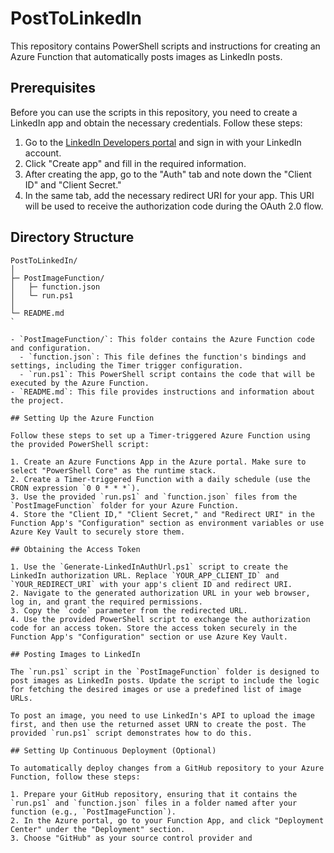 # PostToLinkedIn

This repository contains PowerShell scripts and instructions for creating an Azure Function that automatically posts images as LinkedIn posts.

## Prerequisites

Before you can use the scripts in this repository, you need to create a LinkedIn app and obtain the necessary credentials. Follow these steps:

1. Go to the [LinkedIn Developers portal](https://www.linkedin.com/developers/) and sign in with your LinkedIn account.
2. Click "Create app" and fill in the required information.
3. After creating the app, go to the "Auth" tab and note down the "Client ID" and "Client Secret."
4. In the same tab, add the necessary redirect URI for your app. This URI will be used to receive the authorization code during the OAuth 2.0 flow.

## Directory Structure
```
PostToLinkedIn/
│
├─ PostImageFunction/
│   ├─ function.json
│   └─ run.ps1
│
└─ README.md
`

- `PostImageFunction/`: This folder contains the Azure Function code and configuration.
  - `function.json`: This file defines the function's bindings and settings, including the Timer trigger configuration.
  - `run.ps1`: This PowerShell script contains the code that will be executed by the Azure Function.
- `README.md`: This file provides instructions and information about the project.

## Setting Up the Azure Function

Follow these steps to set up a Timer-triggered Azure Function using the provided PowerShell script:

1. Create an Azure Functions App in the Azure portal. Make sure to select "PowerShell Core" as the runtime stack.
2. Create a Timer-triggered Function with a daily schedule (use the CRON expression `0 0 * * *`).
3. Use the provided `run.ps1` and `function.json` files from the `PostImageFunction` folder for your Azure Function.
4. Store the "Client ID," "Client Secret," and "Redirect URI" in the Function App's "Configuration" section as environment variables or use Azure Key Vault to securely store them.

## Obtaining the Access Token

1. Use the `Generate-LinkedInAuthUrl.ps1` script to create the LinkedIn authorization URL. Replace `YOUR_APP_CLIENT_ID` and `YOUR_REDIRECT_URI` with your app's client ID and redirect URI.
2. Navigate to the generated authorization URL in your web browser, log in, and grant the required permissions.
3. Copy the `code` parameter from the redirected URL.
4. Use the provided PowerShell script to exchange the authorization code for an access token. Store the access token securely in the Function App's "Configuration" section or use Azure Key Vault.

## Posting Images to LinkedIn

The `run.ps1` script in the `PostImageFunction` folder is designed to post images as LinkedIn posts. Update the script to include the logic for fetching the desired images or use a predefined list of image URLs.

To post an image, you need to use LinkedIn's API to upload the image first, and then use the returned asset URN to create the post. The provided `run.ps1` script demonstrates how to do this.

## Setting Up Continuous Deployment (Optional)

To automatically deploy changes from a GitHub repository to your Azure Function, follow these steps:

1. Prepare your GitHub repository, ensuring that it contains the `run.ps1` and `function.json` files in a folder named after your function (e.g., `PostImageFunction`).
2. In the Azure portal, go to your Function App, and click "Deployment Center" under the "Deployment" section.
3. Choose "GitHub" as your source control provider and
